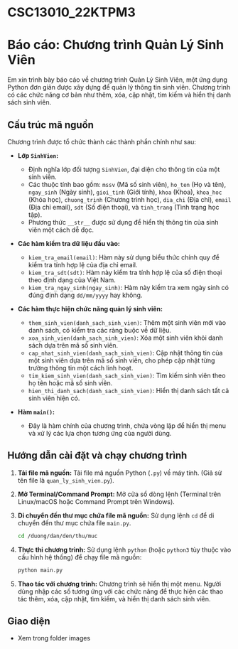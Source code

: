 # CSC13010_22KTPM3
# Báo cáo: Chương trình Quản Lý Sinh Viên

Em xin trình bày báo cáo về chương trình Quản Lý Sinh Viên, một ứng dụng Python đơn giản được xây dựng để quản lý thông tin sinh viên. Chương trình có các chức năng cơ bản như thêm, xóa, cập nhật, tìm kiếm và hiển thị danh sách sinh viên.

## Cấu trúc mã nguồn

Chương trình được tổ chức thành các thành phần chính như sau:

*   **Lớp `SinhVien`:**
    *   Định nghĩa lớp đối tượng `SinhVien`, đại diện cho thông tin của một sinh viên.
    *   Các thuộc tính bao gồm: `mssv` (Mã số sinh viên), `ho_ten` (Họ và tên), `ngay_sinh` (Ngày sinh), `gioi_tinh` (Giới tính), `khoa` (Khoa), `khoa_hoc` (Khóa học), `chuong_trinh` (Chương trình học), `dia_chi` (Địa chỉ), `email` (Địa chỉ email), `sdt` (Số điện thoại), và `tinh_trang` (Tình trạng học tập).
    *   Phương thức `__str__` được sử dụng để hiển thị thông tin của sinh viên một cách dễ đọc.

*   **Các hàm kiểm tra dữ liệu đầu vào:**
    *   `kiem_tra_email(email)`: Hàm này sử dụng biểu thức chính quy để kiểm tra tính hợp lệ của địa chỉ email.
    *   `kiem_tra_sdt(sdt)`: Hàm này kiểm tra tính hợp lệ của số điện thoại theo định dạng của Việt Nam.
    *   `kiem_tra_ngay_sinh(ngay_sinh)`: Hàm này kiểm tra xem ngày sinh có đúng định dạng `dd/mm/yyyy` hay không.

*   **Các hàm thực hiện chức năng quản lý sinh viên:**
    *   `them_sinh_vien(danh_sach_sinh_vien)`: Thêm một sinh viên mới vào danh sách, có kiểm tra các ràng buộc về dữ liệu.
    *   `xoa_sinh_vien(danh_sach_sinh_vien)`: Xóa một sinh viên khỏi danh sách dựa trên mã số sinh viên.
    *   `cap_nhat_sinh_vien(danh_sach_sinh_vien)`: Cập nhật thông tin của một sinh viên dựa trên mã số sinh viên, cho phép cập nhật từng trường thông tin một cách linh hoạt.
    *   `tim_kiem_sinh_vien(danh_sach_sinh_vien)`: Tìm kiếm sinh viên theo họ tên hoặc mã số sinh viên.
    *   `hien_thi_danh_sach(danh_sach_sinh_vien)`: Hiển thị danh sách tất cả sinh viên hiện có.

*   **Hàm `main()`:**
    *   Đây là hàm chính của chương trình, chứa vòng lặp để hiển thị menu và xử lý các lựa chọn tương ứng của người dùng.

## Hướng dẫn cài đặt và chạy chương trình

1.  **Tải file mã nguồn:** Tải file mã nguồn Python (`.py`) về máy tính.  (Giả sử tên file là `quan_ly_sinh_vien.py`).

2.  **Mở Terminal/Command Prompt:** Mở cửa sổ dòng lệnh (Terminal trên Linux/macOS hoặc Command Prompt trên Windows).

3.  **Di chuyển đến thư mục chứa file mã nguồn:** Sử dụng lệnh `cd` để di chuyển đến thư mục chứa file `main.py`.

    ```bash
    cd /duong/dan/den/thu/muc
    ```

4.  **Thực thi chương trình:** Sử dụng lệnh `python` (hoặc `python3` tùy thuộc vào cấu hình hệ thống) để chạy file mã nguồn:

    ```bash
    python main.py
    ```

5.  **Thao tác với chương trình:** Chương trình sẽ hiển thị một menu. Người dùng nhập các số tương ứng với các chức năng để thực hiện các thao tác thêm, xóa, cập nhật, tìm kiếm, và hiển thị danh sách sinh viên.

## Giao diện
* Xem trong folder images

